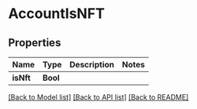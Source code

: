 # AccountIsNFT

## Properties
Name | Type | Description | Notes
------------ | ------------- | ------------- | -------------
**isNft** | **Bool** |  | 

[[Back to Model list]](../README.md#documentation-for-models) [[Back to API list]](../README.md#documentation-for-api-endpoints) [[Back to README]](../README.md)


